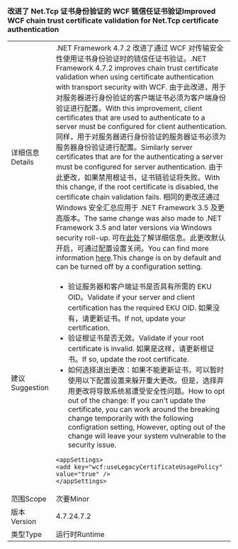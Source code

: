 ### <a name="improved-wcf-chain-trust-certificate-validation-for-nettcp-certificate-authentication"></a><span data-ttu-id="89200-101">改进了 Net.Tcp 证书身份验证的 WCF 链信任证书验证</span><span class="sxs-lookup"><span data-stu-id="89200-101">Improved WCF chain trust certificate validation for Net.Tcp certificate authentication</span></span>

|   |   |
|---|---|
|<span data-ttu-id="89200-102">详细信息</span><span class="sxs-lookup"><span data-stu-id="89200-102">Details</span></span>|<span data-ttu-id="89200-103">.NET Framework 4.7.2 改进了通过 WCF 对传输安全性使用证书身份验证时的链信任证书验证。</span><span class="sxs-lookup"><span data-stu-id="89200-103">.NET Framework 4.7.2 improves chain trust certificate validation when using certificate authentication with transport security with WCF.</span></span> <span data-ttu-id="89200-104">由于此改进，用于对服务器进行身份验证的客户端证书必须为客户端身份验证进行配置。</span><span class="sxs-lookup"><span data-stu-id="89200-104">With this improvement, client certificates that are used to authenticate to a server must be configured for client authentication.</span></span>  <span data-ttu-id="89200-105">同样，用于对服务器进行身份验证的服务器证书必须为服务器身份验证进行配置。</span><span class="sxs-lookup"><span data-stu-id="89200-105">Similarly server certificates that are for the authenticating a server must be configured for server authentication.</span></span> <span data-ttu-id="89200-106">由于此更改，如果禁用根证书，证书链验证将失败。</span><span class="sxs-lookup"><span data-stu-id="89200-106">With this change, if the root certificate is disabled, the certificate chain validation fails.</span></span> <span data-ttu-id="89200-107">相同的更改还通过 Windows 安全汇总应用于 .NET Framework 3.5 及更高版本。</span><span class="sxs-lookup"><span data-stu-id="89200-107">The same change was also made to .NET Framework 3.5 and later versions via Windows security roll-up.</span></span> <span data-ttu-id="89200-108">可在[此处](https://support.microsoft.com/en-us/help/4055269/security-only-update-for-net-framework-3-5-1-4-5-2-4-6-4-6-1-4-6-2-4-7)了解详细信息。此更改默认开启，可通过配置设置关闭。</span><span class="sxs-lookup"><span data-stu-id="89200-108">You can find more information [here](https://support.microsoft.com/en-us/help/4055269/security-only-update-for-net-framework-3-5-1-4-5-2-4-6-4-6-1-4-6-2-4-7).This change is on by default and can be turned off by a configuration setting.</span></span>|
|<span data-ttu-id="89200-109">建议</span><span class="sxs-lookup"><span data-stu-id="89200-109">Suggestion</span></span>|<ul><li><span data-ttu-id="89200-110">验证服务器和客户端证书是否具有所需的 EKU OID。</span><span class="sxs-lookup"><span data-stu-id="89200-110">Validate if your server and client certification has the required EKU OID.</span></span> <span data-ttu-id="89200-111">如果没有，请更新证书。</span><span class="sxs-lookup"><span data-stu-id="89200-111">If not, update your certification.</span></span></li><li><span data-ttu-id="89200-112">验证根证书是否无效。</span><span class="sxs-lookup"><span data-stu-id="89200-112">Validate if your root certificate is invalid.</span></span> <span data-ttu-id="89200-113">如果是这样，请更新根证书。</span><span class="sxs-lookup"><span data-stu-id="89200-113">If so, update the root certificate.</span></span></li><li><span data-ttu-id="89200-114">如何选择退出更改：如果不能更新证书，可以暂时使用以下配置设置来躲开重大更改。但是，选择弃用更改将导致系统易遭受安全性问题。</span><span class="sxs-lookup"><span data-stu-id="89200-114">How to opt out of the change: If you can't update the certificate, you can work around the breaking change temporarily with the following configration setting,  However, opting out of the change will leave your system vulnerable to the security issue.</span></span></li></ul><pre><code class="lang-xml">&lt;appSettings&gt;&#13;&#10;&lt;add key=&quot;wcf:useLegacyCertificateUsagePolicy&quot; value=&quot;true&quot; /&gt;&#13;&#10;&lt;/appSettings&gt;&#13;&#10;</code></pre>|
|<span data-ttu-id="89200-115">范围</span><span class="sxs-lookup"><span data-stu-id="89200-115">Scope</span></span>|<span data-ttu-id="89200-116">次要</span><span class="sxs-lookup"><span data-stu-id="89200-116">Minor</span></span>|
|<span data-ttu-id="89200-117">版本</span><span class="sxs-lookup"><span data-stu-id="89200-117">Version</span></span>|<span data-ttu-id="89200-118">4.7.2</span><span class="sxs-lookup"><span data-stu-id="89200-118">4.7.2</span></span>|
|<span data-ttu-id="89200-119">类型</span><span class="sxs-lookup"><span data-stu-id="89200-119">Type</span></span>|<span data-ttu-id="89200-120">运行时</span><span class="sxs-lookup"><span data-stu-id="89200-120">Runtime</span></span>|

